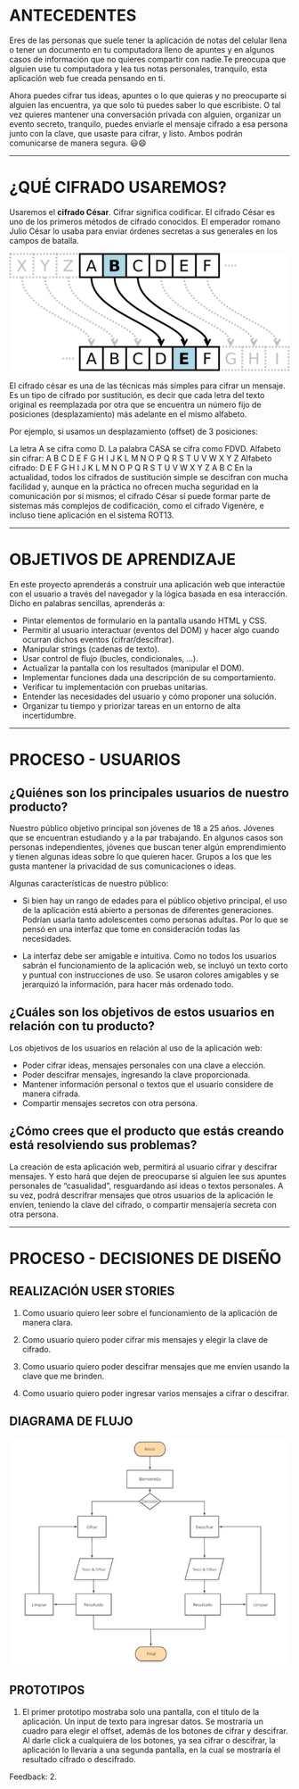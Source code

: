 # ANTECEDENTES

Eres de las personas que suele tener la aplicación de notas del celular llena o tener un documento en tu computadora lleno de apuntes y en algunos casos de información que no quieres compartir con nadie.Te preocupa que alguien use tu computadora y lea tus notas personales, tranquilo, esta aplicación web fue creada pensando en ti. 

Ahora puedes cifrar tus ideas, apuntes o lo que quieras y no preocuparte si alguien las encuentra, ya que solo tú puedes saber lo que escribiste. 
O tal vez quieres mantener una conversación privada con alguien, organizar un evento secreto, tranquilo, puedes enviarle el mensaje cifrado a esa persona junto con la clave, que usaste para cifrar, y listo. Ambos podrán comunicarse de manera segura. 😃😄

*** 

# ¿QUÉ CIFRADO USAREMOS?

Usaremos el **cifrado César**.
Cifrar significa codificar. El cifrado César es uno de los primeros métodos de cifrado conocidos. 
El emperador romano Julio César lo usaba para enviar órdenes secretas a sus generales en los campos de batalla.

![cifrado cesar](src/images/cifrado-cesar.png)

El cifrado césar es una de las técnicas más simples para cifrar un mensaje. Es un tipo de cifrado por sustitución, es decir que cada letra del texto original es reemplazada por otra que se encuentra un número fijo de posiciones (desplazamiento) más adelante en el mismo alfabeto.

Por ejemplo, si usamos un desplazamiento (offset) de 3 posiciones:

La letra A se cifra como D.
La palabra CASA se cifra como FDVD.
Alfabeto sin cifrar: A B C D E F G H I J K L M N O P Q R S T U V W X Y Z
Alfabeto cifrado: D E F G H I J K L M N O P Q R S T U V W X Y Z A B C
En la actualidad, todos los cifrados de sustitución simple se descifran con mucha facilidad y, aunque en la práctica no ofrecen mucha seguridad en la comunicación por sí mismos; el cifrado César sí puede formar parte de sistemas más complejos de codificación, como el cifrado Vigenère, e incluso tiene aplicación en el sistema ROT13.

***
# OBJETIVOS DE APRENDIZAJE

En este proyecto aprenderás a construir una aplicación web que interactúe con el usuario a través del navegador y la lógica basada en esa interacción. Dicho en palabras sencillas, aprenderás a:

* Pintar elementos de formulario en la pantalla usando HTML y CSS.
* Permitir al usuario interactuar (eventos del DOM) y hacer algo cuando ocurran dichos eventos (cifrar/descifrar).
* Manipular strings (cadenas de texto).
* Usar control de flujo (bucles, condicionales, ...).
* Actualizar la pantalla con los resultados (manipular el DOM).
* Implementar funciones dada una descripción de su comportamiento.
* Verificar tu implementación con pruebas unitarias.
* Entender las necesidades del usuario y cómo proponer una solución.
* Organizar tu tiempo y priorizar tareas en un entorno de alta incertidumbre.

***
# PROCESO - USUARIOS

## ¿Quiénes son los principales usuarios de nuestro producto?

Nuestro público objetivo principal son jóvenes de 18 a 25 años. Jóvenes que se encuentran estudiando y a la par trabajando. En algunos casos son personas independientes, jóvenes que buscan tener algún emprendimiento y tienen algunas ideas sobre lo que quieren hacer. Grupos a los que les gusta mantener la privacidad de sus comunicaciones o ideas.

Algunas características de nuestro público:

* Si bien hay un rango de edades para el público objetivo principal, el uso de la aplicación está abierto a personas de diferentes generaciones. Podrían usarla tanto adolescentes como personas adultas. Por lo que se pensó en una interfaz que tome en consideración todas las necesidades. 

* La interfaz debe ser amigable e intuitiva. Como no todos los usuarios sabrán el funcionamiento de la aplicación web, se incluyó un texto corto y puntual con instrucciones de uso. Se usaron colores amigables y se jerarquizó la información, para hacer más ordenado todo. 

## ¿Cuáles son los objetivos de estos usuarios en relación con tu producto?

Los objetivos de los usuarios en relación al uso de la aplicación web: 

* Poder cifrar ideas, mensajes personales con una clave a elección.
* Poder descifrar mensajes, ingresando la clave proporcionada. 
* Mantener información personal o textos que el usuario considere de manera cifrada.
* Compartir mensajes secretos con otra persona.

## ¿Cómo crees que el producto que estás creando está resolviendo sus problemas?

La creación de esta aplicación web, permitirá al usuario cifrar y descifrar mensajes. Y esto hará que dejen de preocuparse si alguien lee sus apuntes personales de “casualidad”, resguardando así ideas o textos personales. A su vez, podrá descrifrar mensajes que otros usuarios de la aplicación le envíen, teniendo la clave del cifrado, o compartir mensajería secreta con otra persona.

***
# PROCESO - DECISIONES DE DISEÑO

## REALIZACIÓN USER STORIES

1. Como usuario quiero leer sobre el funcionamiento de la aplicación de manera clara.

2. Como usuario quiero poder cifrar mis mensajes y elegir la clave de cifrado.

3. Como usuario quiero poder descifrar mensajes que me envíen usando la clave que me brinden.

4. Como usuario quiero poder ingresar varios mensajes a cifrar o descifrar.

## DIAGRAMA DE FLUJO

![diagrama](src/images/diagrama.JPG)

## PROTOTIPOS

1. El primer prototipo mostraba solo una pantalla, con el título de la aplicación. Un input de texto para ingresar datos. Se mostraría un cuadro para elegir el offset, además de los botones de cifrar y descifrar. Al darle click a cualquiera de los botones, ya sea cifrar o descifrar, la aplicación lo llevaría a una segunda pantalla, en la cual se mostraría el resultado cifrado o descifrado.



Feedback: 
2. 










